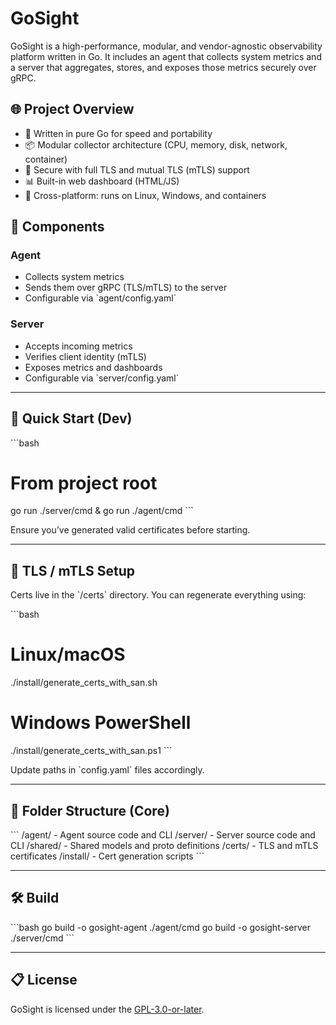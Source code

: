 # GoSight

GoSight is a high-performance, modular, and vendor-agnostic observability platform written in Go. It includes an agent that collects system metrics and a server that aggregates, stores, and exposes those metrics securely over gRPC.

## 🌐 Project Overview

- 🔧 Written in pure Go for speed and portability
- 📦 Modular collector architecture (CPU, memory, disk, network, container)
- 🔐 Secure with full TLS and mutual TLS (mTLS) support
- 📊 Built-in web dashboard (HTML/JS)
- 🧰 Cross-platform: runs on Linux, Windows, and containers

## 🧪 Components

### Agent
- Collects system metrics
- Sends them over gRPC (TLS/mTLS) to the server
- Configurable via \`agent/config.yaml\`

### Server
- Accepts incoming metrics
- Verifies client identity (mTLS)
- Exposes metrics and dashboards
- Configurable via \`server/config.yaml\`

---

## 🚀 Quick Start (Dev)

\`\`\`bash
# From project root
go run ./server/cmd &
go run ./agent/cmd
\`\`\`

Ensure you’ve generated valid certificates before starting.

---

## 🔐 TLS / mTLS Setup

Certs live in the \`/certs\` directory. You can regenerate everything using:

\`\`\`bash
# Linux/macOS
./install/generate_certs_with_san.sh

# Windows PowerShell
./install/generate_certs_with_san.ps1
\`\`\`

Update paths in \`config.yaml\` files accordingly.

---

## 📂 Folder Structure (Core)

\`\`\`
/agent/         - Agent source code and CLI
/server/        - Server source code and CLI
/shared/        - Shared models and proto definitions
/certs/         - TLS and mTLS certificates
/install/       - Cert generation scripts
\`\`\`

---

## 🛠 Build

\`\`\`bash
go build -o gosight-agent ./agent/cmd
go build -o gosight-server ./server/cmd
\`\`\`

---

## 📋 License

GoSight is licensed under the [GPL-3.0-or-later](https://www.gnu.org/licenses/gpl-3.0.html).
